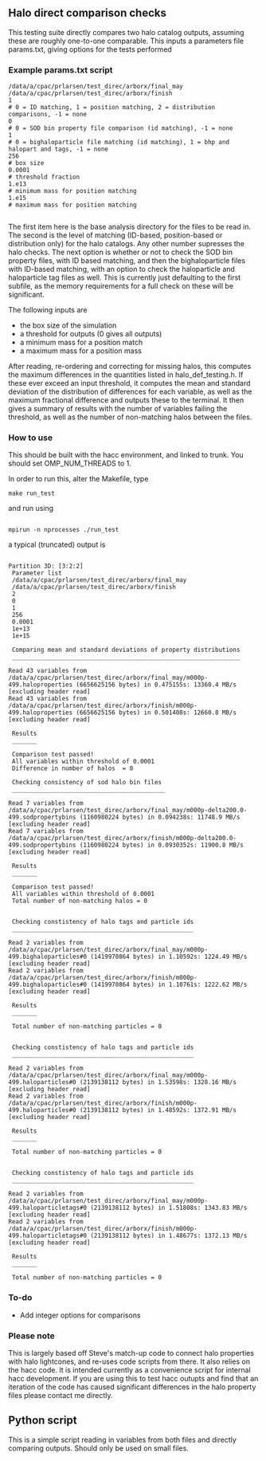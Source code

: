 ## Halo direct comparison checks


This testing suite directly compares two halo catalog outputs, assuming these are roughly one-to-one comparable. This inputs a parameters file params.txt, giving options for the tests performed

### Example params.txt script
```
/data/a/cpac/prlarsen/test_direc/arborx/final_may
/data/a/cpac/prlarsen/test_direc/arborx/finish
1
# 0 = ID matching, 1 = position matching, 2 = distribution comparisons, -1 = none
0
# 0 = SOD bin property file comparison (id matching), -1 = none
1
# 0 = bighaloparticle file matching (id matching), 1 = bhp and halopart and tags, -1 = none
256
# box size
0.0001
# threshold fraction
1.e13
# minimum mass for position matching
1.e15
# maximum mass for position matching


```
The first item here is the base analysis directory for the files to be read in. The second is the level of matching (ID-based, position-based or distribution only) for the halo catalogs. Any other number supresses the halo checks. The next option is whether or not to check the SOD bin property files, with ID based matching, and then the bighaloparticle files with ID-based matching, with an option to check the haloparticle and haloparticle tag files as well. This is currently just defaulting to the first subfile, as the memory requirements for a full check on these will be significant. 

The following inputs are 
- the box size of the simulation 
- a threshold for outputs (0 gives all outputs)
- a minimum mass for a position match
- a maximum mass for a position mass


After reading, re-ordering and correcting for missing halos, this computes the maximum differences in the quantities listed in halo_def_testing.h. If these ever exceed an input threshold, it computes the mean and standard deviation of the distribution of differences for each variable, as well as the maximum fractional difference and outputs these to the terminal. It then gives a summary of results with the number of variables failing the threshold, as well as the number of non-matching halos between the files. 


### How to use 

This should be built with the hacc environment, and linked to trunk. You should set OMP_NUM_THREADS to 1. 


In order to run this, alter the Makefile, type
```
make run_test
```
and run using
```

mpirun -n nprocesses ./run_test 

```
a typical (truncated) output is 

```

Partition 3D: [3:2:2]
 Parameter list
 /data/a/cpac/prlarsen/test_direc/arborx/final_may
 /data/a/cpac/prlarsen/test_direc/arborx/finish
 2
 0
 1
 256
 0.0001
 1e+13
 1e+15

 Comparing mean and standard deviations of property distributions
 ________________________________________________________________

Read 43 variables from /data/a/cpac/prlarsen/test_direc/arborx/final_may/m000p-499.haloproperties (6656625156 bytes) in 0.475155s: 13360.4 MB/s [excluding header read]
Read 43 variables from /data/a/cpac/prlarsen/test_direc/arborx/finish/m000p-499.haloproperties (6656625156 bytes) in 0.501408s: 12660.8 MB/s [excluding header read]

 Results 
 _______ 

 Comparison test passed! 
 All variables within threshold of 0.0001
 Difference in number of halos  = 0

 Checking consistency of sod halo bin files 
 ___________________________________________

Read 7 variables from /data/a/cpac/prlarsen/test_direc/arborx/final_may/m000p-delta200.0-499.sodpropertybins (1160980224 bytes) in 0.094238s: 11748.9 MB/s [excluding header read]
Read 7 variables from /data/a/cpac/prlarsen/test_direc/arborx/finish/m000p-delta200.0-499.sodpropertybins (1160980224 bytes) in 0.0930352s: 11900.8 MB/s [excluding header read]

 Results 
 _______ 

 Comparison test passed! 
 All variables within threshold of 0.0001
 Total number of non-matching halos = 0


 Checking constistency of halo tags and particle ids
 ___________________________________________________

Read 2 variables from /data/a/cpac/prlarsen/test_direc/arborx/final_may/m000p-499.bighaloparticles#0 (1419970864 bytes) in 1.10592s: 1224.49 MB/s [excluding header read]
Read 2 variables from /data/a/cpac/prlarsen/test_direc/arborx/finish/m000p-499.bighaloparticles#0 (1419970864 bytes) in 1.10761s: 1222.62 MB/s [excluding header read]

 Results 
 _______ 

 Total number of non-matching particles = 0


 Checking constistency of halo tags and particle ids
 ___________________________________________________

Read 2 variables from /data/a/cpac/prlarsen/test_direc/arborx/final_may/m000p-499.haloparticles#0 (2139138112 bytes) in 1.53598s: 1328.16 MB/s [excluding header read]
Read 2 variables from /data/a/cpac/prlarsen/test_direc/arborx/finish/m000p-499.haloparticles#0 (2139138112 bytes) in 1.48592s: 1372.91 MB/s [excluding header read]

 Results 
 _______ 

 Total number of non-matching particles = 0


 Checking constistency of halo tags and particle ids
 ___________________________________________________

Read 2 variables from /data/a/cpac/prlarsen/test_direc/arborx/final_may/m000p-499.haloparticletags#0 (2139138112 bytes) in 1.51808s: 1343.83 MB/s [excluding header read]
Read 2 variables from /data/a/cpac/prlarsen/test_direc/arborx/finish/m000p-499.haloparticletags#0 (2139138112 bytes) in 1.48677s: 1372.13 MB/s [excluding header read]

 Results 
 _______ 

 Total number of non-matching particles = 0

```


### To-do
- Add integer options for comparisons

### Please note
This is largely based off Steve's match-up code to connect halo properties with halo lightcones, and re-uses code scripts from there. It also relies on the hacc code.
It is intended currently as a convenience script for internal hacc development. If you are using this to test hacc outupts and find that an iteration of the code has 
caused significant differences in the halo property files please contact me directly. 




## Python script 

This is a simple script reading in variables from both files and directly comparing outputs. Should only be used on small files.
